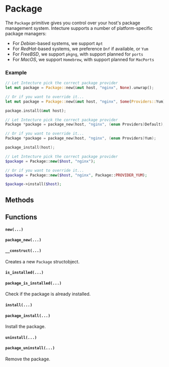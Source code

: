 # Package

The `Package` primitive gives you control over your host's package management system. Intecture supports a number of platform-specific package managers:

- For _Debian_-based systems, we support `Apt`
- For _RedHat_-based systems, we preference `Dnf` if available, or `Yum`
- For _FreeBSD_, we support `pkgng`, with support planned for `ports`
- For _MacOS_, we support `Homebrew`, with support planned for `MacPorts`

### Example

<div class="lang-content lang-rust">

```rust
// Let Intecture pick the correct package provider
let mut package = Package::new(&mut host, "nginx", None).unwrap();

// Or if you want to override it...
let mut package = Package::new(&mut host, "nginx", Some(Providers::Yum)).unwrap();

package.install(&mut host);
```
</div>
<div class="lang-content lang-c">

```c
// Let Intecture pick the correct package provider
Package *package = package_new(host, "nginx", (enum Providers)Default);

// Or if you want to override it...
Package *package = package_new(host, "nginx", (enum Providers)Yum);

package_install(host);
```
</div>
<div class="lang-content lang-php">

```php
// Let Intecture pick the correct package provider
$package = Package::new($host, "nginx");

// Or if you want to override it...
$package = Package::new($host, "nginx", Package::PROVIDER_YUM);

$package->install($host);
```
</div>

<div class="lang-content lang-rust lang-php">

## Methods</div>
<div class="lang-content lang-c">

## Functions</div>

<div class="lang-content lang-rust">

#### `new(...)`</div>
<div class="lang-content lang-c">

#### `package_new(...)`</div>
<div class="lang-content lang-php">

#### `__construct(...)`</div>

Creates a new `Package` <span class="lang-content lang-rust lang-c">struct</span><span class="lang-content lang-php">object</span>.

<div class="lang-content lang-rust lang-php">

#### `is_installed(...)`</div>
<div class="lang-content lang-c">

#### `package_is_installed(...)`</div>

Check if the package is already installed.

<div class="lang-content lang-rust lang-php">

#### `install(...)`</div>
<div class="lang-content lang-c">

#### `package_install(...)`</div>

Install the package.

<div class="lang-content lang-rust lang-php">

#### `uninstall(...)`</div>
<div class="lang-content lang-c">

#### `package_uninstall(...)`</div>

Remove the package.
